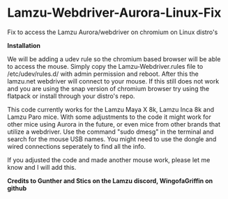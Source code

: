 # Lamzu-Webdriver-Aurora-Linux-Fix
Fix to access the Lamzu Aurora/webdriver on chromium on Linux distro's



**Installation**

We will be adding a udev rule so the chromium based browser will be able to access the mouse.
Simply copy the Lamzu-Webdriver.rules file to /etc/udev/rules.d/ with admin permission and reboot.
After this the lamzu.net webdriver will connect to your mouse.
If this still does not work and you are using the snap version of chromium browser try using the flatpack or install through your distro's repo.



This code currently works for the Lamzu Maya X 8k, Lamzu Inca 8k and Lamzu Paro mice. 
With some adjustments to the code it might work for other mice using Aurora in the future, or even mice from other brands that utilize a webdriver.
Use the command "sudo dmesg" in the terminal and search for the mouse USB names. You might need to use the dongle and wired connections seperately to find all the info.



If you adjusted the code and made another mouse work, please let me know and I will add this.



**Credits to Gunther and Stics on the Lamzu discord, WingofaGriffin on github**

